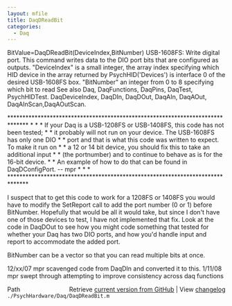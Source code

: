 ```yaml
---
layout: mfile
title: DaqDReadBit
categories:
  - Daq
---
```


BitValue=DaqDReadBit\(DeviceIndex,BitNumber\)
USB\-1608FS: Write digital port. This command writes data to the DIO port
bits that are configured as outputs.
"DeviceIndex" is a small integer, the array index specifying which HID
      device in the array returned by PsychHID\('Devices'\) is interface 0
      of the desired USB\-1608FS box.
"BitNumber" an integer from 0 to 8 specifying which bit to read
See also Daq, DaqFunctions, DaqPins, DaqTest, PsychHIDTest.
DaqDeviceIndex, DaqDIn, DaqDOut, DaqAIn, DaqAOut, DaqAInScan,DaqAOutScan.

\*\*\*\*\*\*\*\*\*\*\*\*\*\*\*\*\*\*\*\*\*\*\*\*\*\*\*\*\*\*\*\*\*\*\*\*\*\*\*\*\*\*\*\*\*\*\*\*\*\*\*\*\*\*\*\*\*\*\*\*\*\*\*\*\*\*\*\*\*\*\*\*\*\*\*\*\*\*
\*                                                                            \*
\* If your Daq is a USB\-1208FS or USB\-1408FS, this code has not been tested;  \*
\* it probably will not run on your device.  The USB\-1608FS has only one DIO  \*
\* port and that is what this code was written to expect.  To make it run on  \*
\* a 12 or 14 bit device, you should fix this to take an additional input     \*
\* \(the portnumber\) and to continue to behave as is for the 16\-bit device.    \*
\* An example of how to do that can be found in DaqDConfigPort.  \-\- mpr       \*
\*                                                                            \*
\*\*\*\*\*\*\*\*\*\*\*\*\*\*\*\*\*\*\*\*\*\*\*\*\*\*\*\*\*\*\*\*\*\*\*\*\*\*\*\*\*\*\*\*\*\*\*\*\*\*\*\*\*\*\*\*\*\*\*\*\*\*\*\*\*\*\*\*\*\*\*\*\*\*\*\*\*\*

I suspect that to get this code to work for a 1208FS or 1408FS you would have
to modify the SetReport call to add the port number \(0 or 1\) before
BitNumber.  Hopefully that would be all it would take, but since I don't
have one of those devices to test, I have not implemented that fix.  Look at
the code in DaqDOut to see how you might code something that tested for
whether your Daq has two DIO ports, and how you'd handle input and report to
accommodate the added port.

BitNumber can be a vector so that you can read multiple bits at once.

12/xx/07 mpr scavenged code from DaqDIn and converted it to this.
1/11/08  mpr  swept through attempting to improve consistency across daq
                  functions


<div class="code_header" style="text-align:right;">
  <span style="float:left;">Path&nbsp;&nbsp;</span> <span class="counter">Retrieve <a href=
  "https://raw.github.com/Psychtoolbox-3/Psychtoolbox-3/beta/./PsychHardware/Daq/DaqDReadBit.m">current version from GitHub</a> | View <a href=
  "https://github.com/Psychtoolbox-3/Psychtoolbox-3/commits/beta/./PsychHardware/Daq/DaqDReadBit.m">changelog</a></span>
</div>
<div class="code">
  <code>./PsychHardware/Daq/DaqDReadBit.m</code>
</div>
